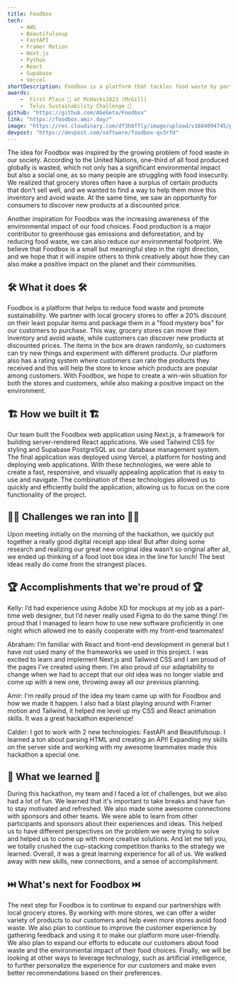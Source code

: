 ```yaml
---
title: Foodbox
tech: 
    - AWS
    - Beautifulsoup
    - FastAPI
    - Framer Motion
    - Next.js
    - Python
    - React
    - Supabase
    - Vercel
shortDescription: Foodbox is a platform that tackles food waste by partnering with grocery stores to offer discounted mystery boxes of their least popular items. Customers can discover new products while helping to reduce waste. The team built the web application using Next.js, Tailwind CSS, and Supabase PostgreSQL. Future plans include expanding partnerships, improving the user experience, and leveraging technology for personalized recommendations. 
awards:
    -  First Place 🥇 at McHacks2023 (McGill)
    -  Telus Sustainability Challenge 🌱
github: "https://github.com/AbeGeta/Foodbox"
link: "https://foodbox.amir.day/"
image: "https://res.cloudinary.com/df3h8ffly/image/upload/v1684094745/portfolio/gallery_wp18zu.webp"
devpost: "https://devpost.com/software/foodbox-qv3rfd"
---
```

The idea for Foodbox was inspired by the growing problem of food waste in our society. According to the United Nations, one-third of all food produced globally is wasted, which not only has a significant environmental impact but also a social one, as so many people are struggling with food insecurity. We realized that grocery stores often have a surplus of certain products that don't sell well, and we wanted to find a way to help them move this inventory and avoid waste. At the same time, we saw an opportunity for consumers to discover new products at a discounted price.

Another inspiration for Foodbox was the increasing awareness of the environmental impact of our food choices. Food production is a major contributor to greenhouse gas emissions and deforestation, and by reducing food waste, we can also reduce our environmental footprint. We believe that Foodbox is a small but meaningful step in the right direction, and we hope that it will inspire others to think creatively about how they can also make a positive impact on the planet and their communities.

## **🛠️ What it does 🛠️**

Foodbox is a platform that helps to reduce food waste and promote sustainability. We partner with local grocery stores to offer a 20% discount on their least popular items and package them in a "food mystery box" for our customers to purchase. This way, grocery stores can move their inventory and avoid waste, while customers can discover new products at discounted prices. The items in the box are drawn randomly, so customers can try new things and experiment with different products. Our platform also has a rating system where customers can rate the products they received and this will help the store to know which products are popular among customers. With Foodbox, we hope to create a win-win situation for both the stores and customers, while also making a positive impact on the environment.

## **🏗️ How we built it 🏗️**

Our team built the Foodbox web application using Next.js, a framework for building server-rendered React applications. We used Tailwind CSS for styling and Supabase PostgreSQL as our database management system. The final application was deployed using Vercel, a platform for hosting and deploying web applications. With these technologies, we were able to create a fast, responsive, and visually appealing application that is easy to use and navigate. The combination of these technologies allowed us to quickly and efficiently build the application, allowing us to focus on the core functionality of the project.

## **🧗‍♂️ Challenges we ran into 🧗‍♂️**

Upon meeting initially on the morning of the hackathon, we quickly put together a really good digital receipt app idea! But after doing some research and realizing our great new original idea wasn’t so original after all, we ended up thinking of a food loot box idea in the line for lunch! The best ideas really do come from the strangest places.

## **🏆 Accomplishments that we're proud of 🏆**

Kelly: I’d had experience using Adobe XD for mockups at my job as a part-time web designer, but I’d never really used Figma to do the same thing! I’m proud that I managed to learn how to use new software proficiently in one night which allowed me to easily cooperate with my front-end teammates!

Abraham: I’m familiar with React and front-end development in general but I have not used many of the frameworks we used in this project. I was excited to learn and implement Next.js and Tailwind CSS and I am proud of the pages I’ve created using them. I’m also proud of our adaptability to change when we had to accept that our old idea was no longer viable and come up with a new one, throwing away all our previous planning.

Amir: I'm really proud of the idea my team came up with for Foodbox and how we made it happen. I also had a blast playing around with Framer motion and Tailwind, it helped me level up my CSS and React animation skills. It was a great hackathon experience!

Calder: I got to work with 2 new technologies: FastAPI and Beautifulsoup. I learned a ton about parsing HTML and creating an API! Expanding my skills on the server side and working with my awesome teammates made this hackathon a special one.

## **📕 What we learned 📕**

During this hackathon, my team and I faced a lot of challenges, but we also had a lot of fun. We learned that it's important to take breaks and have fun to stay motivated and refreshed. We also made some awesome connections with sponsors and other teams. We were able to learn from other participants and sponsors about their experiences and ideas. This helped us to have different perspectives on the problem we were trying to solve and helped us to come up with more creative solutions. And let me tell you, we totally crushed the cup-stacking competition thanks to the strategy we learned. Overall, it was a great learning experience for all of us. We walked away with new skills, new connections, and a sense of accomplishment.

## **⏭️ What's next for Foodbox ⏭️**

The next step for Foodbox is to continue to expand our partnerships with local grocery stores. By working with more stores, we can offer a wider variety of products to our customers and help even more stores avoid food waste. We also plan to continue to improve the customer experience by gathering feedback and using it to make our platform more user-friendly. We also plan to expand our efforts to educate our customers about food waste and the environmental impact of their food choices. Finally, we will be looking at other ways to leverage technology, such as artificial intelligence, to further personalize the experience for our customers and make even better recommendations based on their preferences.
